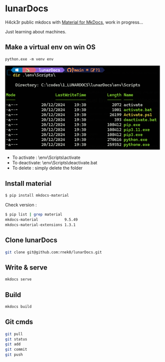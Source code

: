# lunarDocs

H4ck3r public mkdocs with [Material for MkDocs](https://squidfunk.github.io/mkdocs-material/), work in progress...

Just learning about machines.


## Make a virtual env on win OS

```
python.exe -m venv env
```

!["Activate"](./activate.png)

- To activate : \env\Scripts\activate
- To deactivate: \env\Scripts\deactivate.bat
- To delete : simply delete the folder 

## Install material

```bash
$ pip install mkdocs-material
```

Check version :

```bash
$ pip list | grep material
mkdocs-material            9.5.49
mkdocs-material-extensions 1.3.1
```

## Clone lunarDocs

```bash
git clone git@github.com:rnek0/lunarDocs.git
```

## Write & serve

```bash
mkdocs serve
```

## Build

```bash
mkdocs build
```

## Git cmds

```bash
git pull
git status
git add
git commit
git push
```
